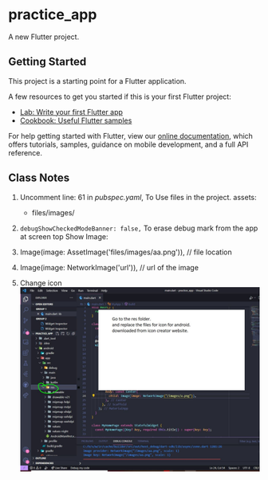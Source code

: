 # practice_app

A new Flutter project.

## Getting Started

This project is a starting point for a Flutter application.

A few resources to get you started if this is your first Flutter project:

- [Lab: Write your first Flutter app](https://flutter.dev/docs/get-started/codelab)
- [Cookbook: Useful Flutter samples](https://flutter.dev/docs/cookbook)

For help getting started with Flutter, view our
[online documentation](https://flutter.dev/docs), which offers tutorials,
samples, guidance on mobile development, and a full API reference.

## Class Notes
 1. Uncomment line: 61 in *pubspec.yaml*, To Use files in the project.
assets:
    - files/images/

 2. ```debugShowCheckedModeBanner: false,``` To erase debug mark from the app at screen top
Show Image:
 3. Image(image: AssetImage('files/images/aa.png')), // file location
 4. Image(image: NetworkImage('url')), //  url of the image
 5. Change icon
![Change Icon Android](files/images/ChangeApp_IconAndroid.JPG)